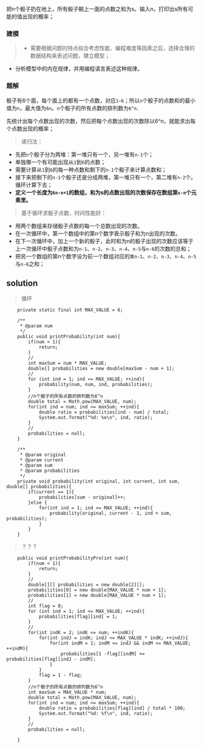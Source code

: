 把n个骰子扔在地上，所有骰子朝上一面的点数之和为s。输入n，打印出s所有可能的值出现的概率；



### **建模**
>+ 需要根据问题的特点综合考虑性能、编程难度等因素之后，选择合理的数据结构来表述问题，建立模型；
+ 分析模型中的内在规律，并用编程语言表述这种规律。

### 题解

骰子有6个面，每个面上的都有一个点数，对应`1~6`；所以`n`个骰子的点数和的最小值为`n`，最大值为`6n`。`n`个骰子的所有点数的排列数为`6^n`.

先统计出每个点数出现的次数，然后把每个点数出现的次数除以6^n，就能求出每个点数出现的概率；

>递归法：
+ 先把`n`个骰子分为两堆：第一堆只有一个，另一堆有`n-1`个；
+ 单独哪一个有可能出现从`1`到`6`的点数；
+ 需要计算从`1`到`6`的每一种点数和剩下的`n-1`个骰子来计算点数和；
+ 接下来把剩下的`n-1`个骰子还是分成两堆，第一堆只有一个，第二堆有`n-2`个。循环计算下去；
+ **定义一个长度为`6n-n+1`的数组，和为s的点数出现的次数保存在数组第`s-n`个元素里。**


>基于循环求骰子点数，时间性能好：
+ 用两个数组来存储骰子点数的每一个总数出现的次数。
+ 在一次循环中，第一个数组中的第n个数字表示骰子和为n出现的次数。
+ 在下一次循环中，加上一个新的骰子，此时和为n的骰子出现的次数应该等于上一次循环中骰子点数和为`n-1`、`n-2`、`n-3`、`n-4`、`n-5`与`n-6`的次数的总和；
+ 把另一个数组的第n个数字设为前一个数组对应的`第n-1`、`n-2`、`n-3`、`n-4`、`n-5`与`n-6`之和；

## solution

>循环

```
	private static final int MAX_VALUE = 6;

    /**
     * @param num
     */
    public void printProbability(int num){
        if(num < 1){
            return;
        }
        //
        int maxSum = num * MAX_VALUE;
        double[] probabilities = new double[maxSum - num + 1];
        //
        for (int ind = 1; ind <= MAX_VALUE; ++ind){
            probability(num, num, ind, probabilities);
        }
        //n个骰子的所有点数的排列数为6^n
        double total = Math.pow(MAX_VALUE, num);
        for(int ind = num; ind <= maxSum; ++ind){
            double ratio = probabilities[ind - num] / total;
            System.out.format("%d: %e\n", ind, ratio);
        }
        //
        probabilities = null;
    }

    /**
     * @param original
     * @param current
     * @param sum
     * @param probabilities
     */
    private void probability(int original, int current, int sum, double[] probabilities){
        if(current == 1){
            probabilities[sum - original]++;
        }else {
            for(int ind = 1; ind <= MAX_VALUE; ++ind){
                probability(original, current - 1, ind + sum, probabilities);
            }
        }
    }
```

>？？？

```
	public void printProbabilityPro(int num){
        if(num < 1){
            return;
        }
        //
        double[][] probabilities = new double[2][];
        probabilities[0] = new double[MAX_VALUE * num + 1];
        probabilities[1] = new double[MAX_VALUE * num + 1];
        //
        int flag = 0;
        for (int ind = 1; ind <= MAX_VALUE; ++ind){
            probabilities[flag][ind] = 1;
        }
        //
        for(int indK = 2; indK <= num; ++indK){
            for(int indJ = indK; indJ <= MAX_VALUE * indK; ++indJ){
                for(int indM = 1; indM <= indJ && indM <= MAX_VALUE; ++indM){
                    probabilities[1 -flag][indM] += probabilities[flag][indJ - indM];
                }
            }
            flag = 1 - flag;
        }
        //n个骰子的所有点数的排列数为6^n
        int maxSum = MAX_VALUE * num;
        double total = Math.pow(MAX_VALUE, num);
        for(int ind = num; ind <= maxSum; ++ind){
            double ratio = probabilities[flag][ind] / total * 100;
            System.out.format("%d: %f\n", ind, ratio);
        }
        //
        probabilities = null;

    }

```